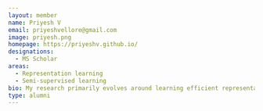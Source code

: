 ```yaml
---
layout: member
name: Priyesh V
email: priyeshvellore@gmail.com
image: priyesh.png
homepage: https://priyeshv.github.io/
designations: 
  - MS Scholar
areas: 
  - Representation learning 
  - Semi-supervised learning
bio: My research primarily evolves around learning efficient representations for entities in irregular domains. I use complex networks theory to design efficient (deep) machine learning models that can represent and make inferences on complex structured data.  
type: alumni
---
```

